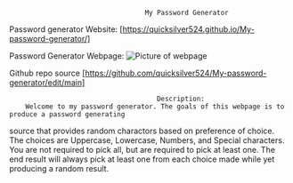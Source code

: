                                       My Password Generator

Password generator Website: [https://quicksilver524.github.io/My-password-generator/]

Password Generator Webpage:  ![Picture of webpage](./assets/P-gen.png")

Github repo source [https://github.com/quicksilver524/My-password-generator/edit/main]

                                         Description:
        Welcome to my password generator. The goals of this webpage is to produce a password generating 
 source that provides random charactors based on preference of choice. The choices are Uppercase, Lowercase, 
 Numbers, and Special characters. You are not required to pick all, but are required to pick at least one. 
 The end result will always pick at least one from each choice made while yet producing a random result.  
